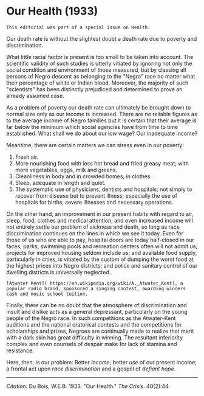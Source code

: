 <!--
title:   Our Health
author:  Du Bois, W.E.B.
journal: The Crisis
year:    1933
volume:  40
issue:   2
pages:   44
-->
# Our Health (1933)

```{margin}
This editorial was part of a special issue on Health.
```
Our death rate is without the slightest doubt a death rate due to poverty and discrimination.

What little racial factor is present is too small to be taken into account. The scientific validity of such studies is utterly vitiated by ignoring not only the social condition and environment of those measured, but by classing all persons of Negro descent as belonging to the "Negro" race no matter what their percentage of white or Indian blood. Moreover, the majority of such "scientists" has been distinctly prejudiced and determined to prove an already assumed case.

As a problem of poverty our death rate can ultimately be brought down to normal size only as our income is increased. There are no reliable figures as to the average income of Negro families but it is certain that their average is far below the minimum which social agencies have from time to time established. What shall we do about our low wage? Our inadequate income?

Meantime, there are certain matters we can stress even in our poverty:

1. Fresh air.
2. More nourishing food with less hot bread and fried greasy meat; with more vegetables, eggs, milk and greens.
3. Cleanliness in body and in crowded homes; in clothes.
4. Sleep, adequate in length and quiet.
5. The systematic use of physicians, dentists and hospitals; not simply to recover from disease but to prevent illness; especially the use of hospitals for births, severe illnesses and necessary operations.

On the other hand, an improvement in our present habits with regard to air, sleep, food, clothes and medical attention, and even increased income will not entirely settle our problem of sickness and death, so long as race discrimination continues on the lines in which we see it today. Even for those of us who are able to pay, hospital doors are today half-closed in our faces; parks, swimming pools and recreation centers often will not admit us; projects for improved housing seldom include us; and available food supply, particularly in cities, is vitiated by the custom of dumping the worst food at the highest prices into Negro districts; and police and sanitary control of our dwelling districts is universally neglected.

```{margin}
[Atwater Kent]( https://en.wikipedia.org/wiki/A._Atwater_Kent), a popular radio brand, sponsored a singing contest, awarding winners cash and music school tuition.
```

Finally, there can be no doubt that the atmosphere of discrimination and insult and dislike acts as a general depressant, particularly on the young people of the Negro race. In such competitions as the Atwater-Kent auditions and the national oratorical contests and the competitions for scholarships and prizes, Negroes are continually made to realize that merit with a dark skin has great difficulty in winning. The resultant inferiority complex and even counsels of despair make for lack of stamina and resistance. 

Here, then, is our problem: Better *income*; better *use* of our present income; a frontal act upon *race discrimination* and a gospel of *defiant hope*.

_________________
*Citation:* Du Bois, W.E.B. 1933. "Our Health." *The Crisis*. 40(2):44.
